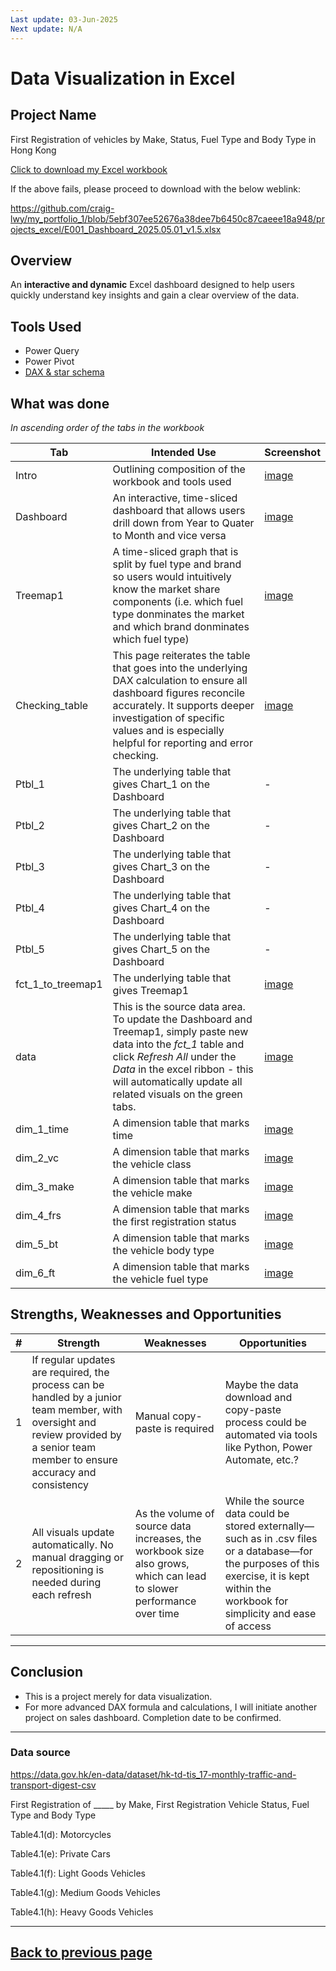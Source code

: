 ```yaml
---
Last update: 03-Jun-2025
Next update: N/A
---
```


# Data Visualization in Excel


## Project Name
First Registration of vehicles by Make, Status, Fuel Type and Body Type in Hong Kong

[Click to download my Excel workbook](/my_portfolio_1/projects_excel/E001_Dashboard_2025.05.01_v1.5.xlsx)

If the above fails, please proceed to download with the below weblink:

https://github.com/craig-lwy/my_portfolio_1/blob/5ebf307ee52676a38dee7b6450c87caeee18a948/projects_excel/E001_Dashboard_2025.05.01_v1.5.xlsx


## Overview
An **interactive and dynamic** Excel dashboard designed to help users quickly understand key insights and gain a clear overview of the data.


## Tools Used
- Power Query
- Power Pivot
- [DAX & star schema](/my_portfolio_1/images/E001/E001_data_model.png)


## What was done
*In ascending order of the tabs in the workbook*

| Tab | Intended Use | Screenshot |
| --- | ------------ | ---------- |
| Intro | Outlining composition of the workbook and tools used | [image](/my_portfolio_1/images/E001/E001_page_01_intro.png) |
| Dashboard | An interactive, time-sliced dashboard that allows users drill down from Year to Quater to Month and vice versa | [image](/my_portfolio_1/images/E001/E001_page_02_Dashboard.png) |
| Treemap1 | A time-sliced graph that is split by fuel type and brand so users would intuitively know the market share components (i.e. which fuel type donminates the market and which brand donminates which fuel type) | [image](/my_portfolio_1/images/E001/E001_page_03_Treemap1.png) |
| Checking_table | This page reiterates the table that goes into the underlying DAX calculation to ensure all dashboard figures reconcile accurately. It supports deeper investigation of specific values and is especially helpful for reporting and error checking. | [image](/my_portfolio_1/images/E001/E001_page_04_Checking_table.png) |
| Ptbl_1 | The underlying table that gives Chart_1 on the Dashboard | - |
| Ptbl_2 | The underlying table that gives Chart_2 on the Dashboard | - |
| Ptbl_3 | The underlying table that gives Chart_3 on the Dashboard | - |
| Ptbl_4 | The underlying table that gives Chart_4 on the Dashboard | - |
| Ptbl_5 | The underlying table that gives Chart_5 on the Dashboard | - |
| fct_1_to_treemap1 | The underlying table that gives Treemap1 | [image](/my_portfolio_1/images/E001/E001_page_10_fct_1_to_treemap1.png) |
| data | This is the source data area. To update the Dashboard and Treemap1, simply paste new data into the *fct_1* table and click *Refresh All* under the *Data* in the excel ribbon - this will automatically update all related visuals on the green tabs. | [image](/my_portfolio_1/images/E001/E001_page_11_data.png) |
| dim_1_time | A dimension table that marks time | [image](/my_portfolio_1/images/E001/E001_page_12_dim_1_time.png) |
| dim_2_vc | A dimension table that marks the vehicle class | [image](/my_portfolio_1/images/E001/E001_page_13_dim_2_vc.png) |
| dim_3_make | A dimension table that marks the vehicle make | [image](/my_portfolio_1/images/E001/E001_page_14_dim_3_make.png) |
| dim_4_frs | A dimension table that marks the first registration status | [image](/my_portfolio_1/images/E001/E001_page_15_dim_4_frs.png) |
| dim_5_bt | A dimension table that marks the vehicle body type | [image](/my_portfolio_1/images/E001/E001_page_16_dim_5_bt.png) |
| dim_6_ft | A dimension table that marks the vehicle fuel type | [image](/my_portfolio_1/images/E001/E001_page_17_dim_6_ft.png) |


## Strengths, Weaknesses and Opportunities

| # | Strength | Weaknesses | Opportunities |
|---|----------|------------|---------------|
| 1 | If regular updates are required, the process can be handled by a junior team member, with oversight and review provided by a senior team member to ensure accuracy and consistency | Manual copy-paste is required | Maybe the data download and copy-paste process could be automated via tools like Python, Power Automate, etc.? |
| 2 | All visuals update automatically. No manual dragging or repositioning is needed during each refresh | As the volume of source data increases, the workbook size also grows, which can lead to slower performance over time | While the source data could be stored externally—such as in .csv files or a database—for the purposes of this exercise, it is kept within the workbook for simplicity and ease of access |


---

## Conclusion

- This is a project merely for data visualization.
- For more advanced DAX formula and calculations, I will initiate another project on sales dashboard. Completion date to be confirmed.

---


### Data source
https://data.gov.hk/en-data/dataset/hk-td-tis_17-monthly-traffic-and-transport-digest-csv

First Registration of _____ by Make, First Registration Vehicle Status, Fuel Type and Body Type

Table4.1(d): Motorcycles

Table4.1(e): Private Cars

Table4.1(f): Light Goods Vehicles

Table4.1(g): Medium Goods Vehicles

Table4.1(h): Heavy Goods Vehicles


---
[Back to previous page](/my_portfolio_1/projects_excel.md)
---
